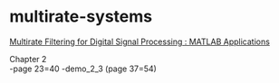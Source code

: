 # multirate-systems

[Multirate Filtering for Digital Signal Processing : MATLAB Applications](http://firasaboulatif.free.fr/index_files/gaidaa%20book/Digital%20Signal%20Processing/Multirate%20Filtering.pdf)

Chapter 2<br>
-page 23=40 
  -demo_2_3 (page 37=54)
